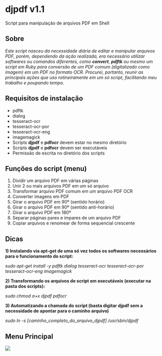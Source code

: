 # djpdf v1.1
Script para manipulação de arquivos PDF em Shell

## Sobre
_Este script nasceu da necessidade diária de editar e manipular arquivos PDF, porém, dependendo da ação realizada, era necessário utilizar softwares ou comandos diferentes, como **convert**, **pdftk** ou mesmo um script em Ruby para conversão de um PDF comum (digitalizado como imagem) em um PDF no formato OCR. Procurei, portanto, reunir as principais ações que uso rotineiramente em um só script, facilitando meu trabalho e poupando tempo._

## Requisitos de instalação
* pdftk
* dialog
* tesseract-ocr
* tesseract-ocr-por
* tesseract-ocr-eng
* imagemagick
* Scripts **djpdf** e **pdfocr** devem estar no mesmo diretório
* Scripts **djpdf** e **pdfocr** devem ser executáveis
* Permissão de escrita no diretório dos scripts

## Funções do script (menu)
1) Dividir um arquivo PDF em várias páginas
2) Unir 2 ou mais arquivos PDF em um só arquivo
3) Transformar arquivo PDF comum em um arquivo PDF OCR
4) Converter imagens em PDF
5) Girar o arquivo PDF em 90º (sentido horário)
6) Girar o arquivo PDF em 90º (sentido anti-horário)
7) Girar o arquivo PDF em 180º
8) Separar páginas pares e ímpares de um arquivo PDF
9) Copiar arquivos e renomear de forma sequencial crescente

## Dicas
**1) Instalando via **apt-get** de uma só vez todos os softwares necessários para o funcionamento do script:**

_sudo apt-get install -y pdftk dialog tesseract-ocr tesseract-ocr-por tesseract-ocr-eng imagemagick_

**2) Transformando os arquivos de script em executáveis (executar na pasta dos scripts):**

_sudo chmod a+x djpdf pdfocr_

**3) Automatizando a chamada do script (basta digitar **djpdf** sem a necessidade de apontar para o caminho arquivo)**

_sudo ln -s [caminho_completo_do_arquivo_djpdf] /usr/sbin/djpdf_

## Menu Principal

<img src="http://ideiati.com/img/djpdf.png">
